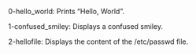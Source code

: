 0-hello_world: Prints “Hello, World”.

1-confused_smiley: Displays a confused smiley.

2-hellofile: Displays the content of the /etc/passwd file.
